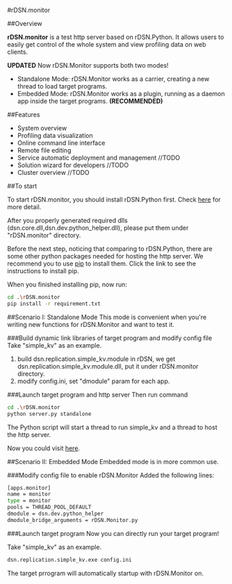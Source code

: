 #rDSN.monitor

##Overview

**rDSN.monitor** is a test http server based on rDSN.Python. It allows users to easily get control of the whole system and view profiling data on web clients. 

**UPDATED** Now rDSN.Monitor supports both two modes! 
* Standalone Mode: rDSN.Monitor works as a carrier, creating a new thread to load target programs. 
* Embedded Mode: rDSN.Monitor works as a plugin, running as a daemon app inside the target programs. **(RECOMMENDED)** 

##Features

* System overview
* Profiling data visualization
* Online command line interface 
* Remote file editing 
* Service automatic deployment and management //TODO
* Solution wizard for developers //TODO
* Cluster overview  //TODO

##To start

To start rDSN.monitor, you should install rDSN.Python first. Check [here](https://github.com/rDSN-Projects/rDSN.Python/blob/master/README.md) for more detail.

After you properly generated required dlls (dsn.core.dll,dsn.dev.python_helper.dll), please put them under "rDSN.monitor" directory. 

Before the next step, noticing that comparing to rDSN.Python, there are some other python packages needed for hosting the http server. We recommend you to use [pip](https://pip.pypa.io/en/stable/installing/) to install them. Click the link to see the instructions to install pip.

When you finished installing pip, now run:
```bash
cd .\rDSN.monitor
pip install -r requirement.txt
```

##Scenario I: Standalone Mode
This mode is convenient when you're writing new functions for rDSN.Monitor and want to test it.


###Build dynamic link libraries of target program and modify config file
Take "simple_kv" as an example.

1. build dsn.replication.simple_kv.module in rDSN, we get dsn.replication.simple_kv.module.dll, put it under rDSN.monitor directory.
2. modify config.ini, set "dmodule" param for each app.

###Launch target program and http server
Then run command
```bash
cd .\rDSN.monitor
python server.py standalone
```
The Python script will start a thread to run simple_kv and a thread to host the http server.

Now you could visit [here](http://localhost:8080).

##Scenario II: Embedded Mode
Embedded mode is in more common use.

###Modify config file to enable rDSN.Monitor
Added the following lines:

```bash
[apps.monitor]
name = monitor
type = monitor
pools = THREAD_POOL_DEFAULT
dmodule = dsn.dev.python_helper
dmodule_bridge_arguments = rDSN.Monitor.py
```
###Launch target program
Now you can directly run your target program!

Take "simple_kv" as an example.

```bash
dsn.replication.simple_kv.exe config.ini
```

The target prrogram will automatically startup with rDSN.Monitor on.
